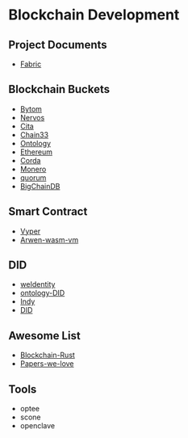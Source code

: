 # Blockchain Development


## Project Documents

- [Fabric](fabric.md)

## Blockchain Buckets

- [Bytom](https://github.com/Bytom)
- [Nervos](https://github.com/nervosnetwork)
- [Cita](https://github.com/citahub/cita)
- [Chain33](https://github.com/33cn/chain33)
- [Ontology](https://github.com/ontio/ontology)
- [Ethereum](https://github.com/ethereum/go-ethereum)
- [Corda](https://github.com/corda/corda)
- [Monero](https://github.com/monero-project/monero)
- [quorum](https://github.com/ConsenSys/quorum)
- [BigChainDB](https://github.com/bigchaindb/bigchaindb)

## Smart Contract 

- [Vyper](https://github.com/vyperlang/vyper)
- [Arwen-wasm-vm](https://github.com/ElrondNetwork/arwen-wasm-vm)

## DID

- [weIdentity](https://github.com/WeBankFinTech/WeIdentity)
- [ontology-DID](https://github.com/ontio/ontology-DID)
- [Indy](https://github.com/hyperledger/indy-node)
- [DID](https://github.com/decentralized-identity)

## Awesome List

- [Blockchain-Rust](https://github.com/rust-in-blockchain/awesome-blockchain-rust)
- [Papers-we-love](https://github.com/papers-we-love/papers-we-love)

## Tools

- optee
- scone
- openclave
